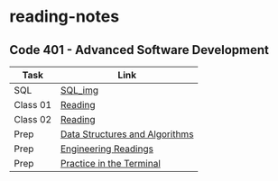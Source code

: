 # reading-notes
## Code 401 - Advanced Software Development 

| Task | Link |
| --- | ----------- |
| SQL | [SQL_img ](./sql.md) |
| Class 01| [Reading ](./Class1.md) |
| Class 02| [Reading ](./Class2.md) |
| Prep| [Data Structures and Algorithms](./Data%20Structures%20and%20Algorithms.md) |
| Prep| [Engineering Readings](./Engineering%20Readings.md) |
| Prep| [Practice in the Terminal](./Practice%20in%20the%20Terminal.md) |